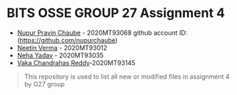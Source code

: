 
# BITS OSSE GROUP 27 Assignment 4

- [Nupur Pravin Chaube]() - 2020MT93068 github account ID: (https://github.com/nupurchaube)
- [Neetin Verma]() - 2020MT93012
- [Neha Yadav]() - 2020MT93035
- [Vaka Chandrahas Reddy](https://github.com/Chandra9908/)-2020MT93145 

> This repository is used to list all new or modified files in assignment 4 by G27 group
